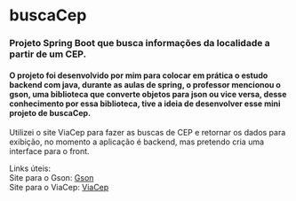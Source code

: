 # buscaCep

### Projeto Spring Boot que busca informações da localidade a partir de um CEP.

#### O projeto foi desenvolvido por mim para colocar em prática o estudo backend com java, durante as aulas de spring, o professor mencionou o gson, uma biblioteca que converte objetos para json ou vice versa, desse conhecimento por essa biblioteca, tive a ideia de desenvolver esse mini projeto de buscaCep.

<p> Utilizei o site ViaCep para fazer as buscas de CEP e retornar os dados para exibição, no momento a aplicação é backend, mas pretendo cria uma interface para o front.</p> 

<p> Links úteis:<br> 
  Site para o Gson: <a href=""https://mvnrepository.com/artifact/com.google.code.gson/gson>Gson</a> <br>
  Site para o ViaCep: <a href= "https://viacep.com.br/"> ViaCep</a>
</p>
